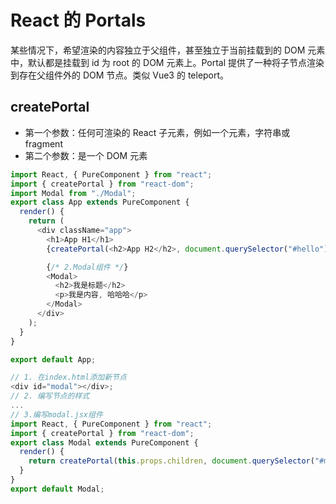 # React 的 Portals

某些情况下，希望渲染的内容独立于父组件，甚至独立于当前挂载到的 DOM 元素中，默认都是挂载到 id 为 root 的 DOM 元素上。Portal 提供了一种将子节点渲染到存在父组件外的 DOM 节点。类似 Vue3 的 teleport。

## createPortal

- 第一个参数：任何可渲染的 React 子元素，例如一个元素，字符串或 fragment
- 第二个参数：是一个 DOM 元素

```js
import React, { PureComponent } from "react";
import { createPortal } from "react-dom";
import Modal from "./Modal";
export class App extends PureComponent {
  render() {
    return (
      <div className="app">
        <h1>App H1</h1>
        {createPortal(<h2>App H2</h2>, document.querySelector("#hello"))}

        {/* 2.Modal组件 */}
        <Modal>
          <h2>我是标题</h2>
          <p>我是内容, 哈哈哈</p>
        </Modal>
      </div>
    );
  }
}

export default App;

// 1. 在index.html添加新节点
<div id="modal"></div>;
// 2. 编写节点的样式
...
// 3.编写modal.jsx组件
import React, { PureComponent } from "react";
import { createPortal } from "react-dom";
export class Modal extends PureComponent {
  render() {
    return createPortal(this.props.children, document.querySelector("#modal"));
  }
}
export default Modal;
```
